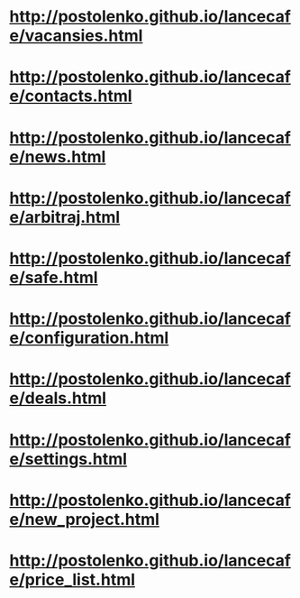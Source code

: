 # http://postolenko.github.io/lancecafe/vacansies.html
# http://postolenko.github.io/lancecafe/contacts.html
# http://postolenko.github.io/lancecafe/news.html
# http://postolenko.github.io/lancecafe/arbitraj.html
# http://postolenko.github.io/lancecafe/safe.html
# http://postolenko.github.io/lancecafe/configuration.html
# http://postolenko.github.io/lancecafe/deals.html
# http://postolenko.github.io/lancecafe/settings.html
# http://postolenko.github.io/lancecafe/new_project.html
# http://postolenko.github.io/lancecafe/price_list.html